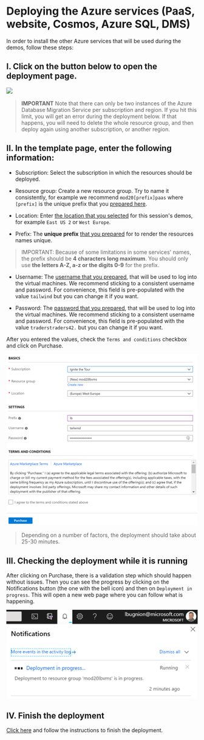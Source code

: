 # Deploying the Azure services (PaaS, website, Cosmos, Azure SQL, DMS)

In order to install the other Azure services that will be used during the demos, follow these steps:

## I. Click on the button below to open the deployment page.

<a href="https://portal.azure.com/#create/Microsoft.Template/uri/https%3A%2F%2Fraw.githubusercontent.com%2Fmicrosoft%2Fignite-learning-paths%2Fmaster%2Fmod%2Fmod20%2FDeploymentTemplates%2Fazuredeploy-paas.json" target="_blank">
    <img src="http://azuredeploy.net/deploybutton.png"/>
</a>

> **IMPORTANT** Note that there can only be two instances of the Azure Database Migration Service per subscription and region. If you hit this limit, you will get an error during the deployment below. If that happens, you will need to delete the whole resource group, and then deploy again using another subscription, or another region.

## II. In the template page, enter the following information:

- Subscription: Select the subscription in which the resources should be deployed.
    
- Resource group: Create a new resource group. Try to name it consistently, for example we recommend `mod20[prefix]paas` where `[prefix]` is the unique prefix that you [prepared here](./01-preparation.md/#prefix).
    
- Location: Enter [the location that you selected](./01-preparation.md/#location) for this session's demos, for example `East US 2` or `West Europe`.

- Prefix: The **unique prefix** [that you prepared](./01-preparation.md/#prefix) for to render the resources names unique.

> IMPORTANT: Because of some limitations in some services' names, the prefix should be **4 characters long maximum**. You should only use **the letters A-Z, a-z or the digits 0-9** for the prefix.

- Username: The [username that you prepared](./01-preparation.md/#credentials), that will be used to log into the virtual machines. We recommend sticking to a consistent username and password. For convenience, this field is pre-populated with the value `tailwind` but you can change it if you want.

- Password: The [password that you prepared](./01-preparation.md/#credentials), that will be used to log into the virtual machines. We recommend sticking to a consistent username and password. For convenience, this field is pre-populated with the value `traderstraders42.` but you can change it if you want.

After you entered the values, check the `Terms and conditions` checkbox and click on Purchase.

![Deployment template](./images/2019-09-22_22-39-05.png)

> Depending on a number of factors, the deployment should take about 25-30 minutes.

## III. Checking the deployment while it is running

After clicking on Purchase, there is a validation step which should happen without issues. Then you can see the progress by clicking on the Notifications button (the one with the bell icon) and then on `Deployment in progress`. This will open a new web page where you can follow what is happening.

![Notifications pane](./images/2019-09-23_17-53-56.png)

## IV. Finish the deployment

[Click here](./04-prep-finish.md) and follow the instructions to finish the deployment.